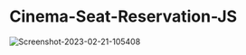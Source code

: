 # Cinema-Seat-Reservation-JS
<img src="https://i.ibb.co/98tqC0m/Screenshot-2023-02-21-105408.jpg" alt="Screenshot-2023-02-21-105408" border="0">
